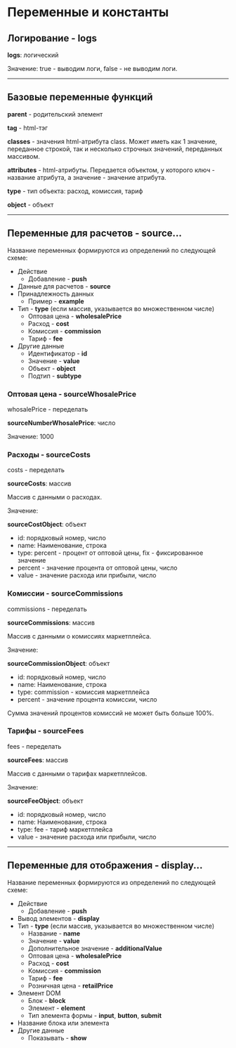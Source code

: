 # Переменные и константы

## Логирование - logs

**logs**: логический

Значение: true - выводим логи, false - не выводим логи.

---

## Базовые переменные функций

**parent** - родительский элемент

**tag** - html-тэг

**classes** - значения html-атрибута class. Может иметь как 1 значение, переданное строкой, так и несколько строчных значений, переданных массивом.

**attributes** - html-атрибуты. Передается объектом, у которого ключ - название атрибута, а значение - значение атрибута.

**type** - тип объекта: расход, комиссия, тариф

**object** - объект

---

## Переменные для расчетов - source...

Название переменных формируются из определений по следующей схеме:

- Действие
    - Добавление - **push**
- Данные для расчетов - **source**
- Принадлежность данных
    - Пример - **example**
- Тип - **type** (если массив, указывается во множественном числе)
    - Оптовая цена - **wholesalePrice**
    - Расход - **cost**
    - Комиссия - **commission**
    - Тариф - **fee**
- Другие данные
    - Идентификатор - **id**
    - Значение - **value**
    - Объект - **object**
    - Подтип - **subtype**


### Оптовая цена - sourceWhosalePrice

whosalePrice - переделать

**sourceNumberWhosalePrice**: число

Значение: 1000

### Расходы - sourceCosts

costs - переделать

**sourceCosts**: массив

Массив с данными о расходах.

Значение:

**sourceCostObject**: объект

- id: порядковый номер, число
- name: Наименование, строка
- type: percent - процент от оптовой цены, fix - фиксированное значение
- percent - значение процента от оптовой цены, число
- value - значение расхода или прибыли, число

### Комиссии - sourceCommissions

commissions - переделать

**sourceCommissions**: массив

Массив с данными о комиссиях маркетплейса.

Значение:

**sourceCommissionObject**: объект

- id: порядковый номер, число
- name: Наименование, строка
- type: commission - комиссия маркетплейса
- percent - значение процента комиссии, число

Сумма значений процентов комиссий не может быть больше 100%.

### Тарифы - sourceFees

fees - переделать

**sourceFees**: массив

Массив с данными о тарифах маркетплейсов.

Значение:

**sourceFeeObject**: объект

- id: порядковый номер, число
- name: Наименование, строка
- type: fee - тариф маркетплейса
- value - значение расхода или прибыли, число

---

## Переменные для отображения - display...

Название переменных формируются из определений по следующей схеме:

- Действие
    - Добавление - **push**
- Вывод элементов - **display**
- Тип - **type** (если массив, указывается во множественном числе)
    - Название - **name**
    - Значение - **value**
    - Дополнительное значение - **additionalValue**
    - Оптовая цена - **wholesalePrice**
    - Расход - **cost**
    - Комиссия - **commission**
    - Тариф - **fee**
    - Розничная цена - **retailPrice**
- Элемент DOM
    - Блок - **block**
    - Элемент - **element**
    - Тип элемента формы - **input**, **button**, **submit**
- Название блока или элемента
- Другие данные
    - Показывать - **show**